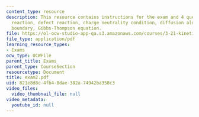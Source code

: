 ```yaml
---
content_type: resource
description: This resource contains instructions for the exam and 4 questions on reduction
  reaction, defect reaction, charge neutrality condition, diffusion along a grain
  boundary, Gibbs-Thompson equation.
file: https://ol-ocw-studio-app-qa.s3.amazonaws.com/courses/3-21-kinetic-processes-in-materials-spring-2006/821e8d8c4fb48dae382a74942ba358c3_exam2.pdf
file_type: application/pdf
learning_resource_types:
- Exams
ocw_type: OCWFile
parent_title: Exams
parent_type: CourseSection
resourcetype: Document
title: exam2.pdf
uid: 821e8d8c-4fb4-8dae-382a-74942ba358c3
video_files:
  video_thumbnail_file: null
video_metadata:
  youtube_id: null
---
```

